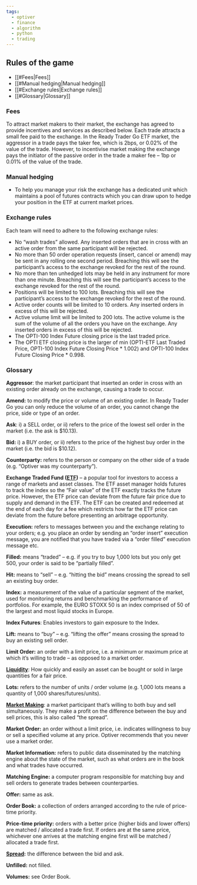 ```yaml
---
tags:
  - optiver
  - finance
  - algorithm
  - python
  - trading
---
```


## Rules of the game

- [[#Fees|Fees]]
- [[#Manual hedging|Manual hedging]]
- [[#Exchange rules|Exchange rules]]
- [[#Glossary|Glossary]]

### Fees

To attract market makers to their market, the exchange has agreed to provide incentives and services as described below. Each trade attracts a small fee paid to the exchange. In the Ready Trader Go ETF market, the aggressor in a trade pays the taker fee, which is 2bps, or 0.02% of the value of the trade. However, to incentivise market making the exchange pays the initiator of the passive order in the trade a maker fee – 1bp or 0.01% of the value of the trade.

### Manual hedging

- To help you manage your risk the exchange has a dedicated unit which maintains a pool of futures contracts which you can draw upon to hedge your position in the ETF at current market prices.

### Exchange rules

Each team will need to adhere to the following exchange rules:

- No “wash trades” allowed. Any inserted orders that are in cross with an active order from the same participant will be rejected.
- No more than 50 order operation requests (insert, cancel or amend) may be sent in any rolling one second period. Breaching this will see the participant’s access to the exchange revoked for the rest of the round.
- No more than ten unhedged lots may be held in any instrument for more than one minute. Breaching this will see the participant’s access to the exchange revoked for the rest of the round.
- Positions will be limited to 100 lots. Breaching this will see the participant’s access to the exchange revoked for the rest of the round.
- Active order counts will be limited to 10 orders. Any inserted orders in excess of this will be rejected.
- Active volume limit will be limited to 200 lots. The active volume is the sum of the volume of all the orders you have on the exchange. Any inserted orders in excess of this will be rejected.
- The OPTI-100 Index Future closing price is the last traded price.
- The OPTI ETF closing price is the larger of min (OPTI-ETF Last Traded Price, OPTI-100 Index Future Closing Price * 1.002) and OPTI-100 Index Future Closing Price * 0.998.


### Glossary

**Aggressor**: the market participant that inserted an order in cross with an existing order already on the exchange, causing a trade to occur.

**Amend:** to modify the price or volume of an existing order. In Ready Trader Go you can only reduce the volume of an order, you cannot change the price, side or type of an order.

**Ask**: i) a SELL order, or ii) refers to the price of the lowest sell order in the market (i.e. the ask is $10.13).

**Bid:** i) a BUY order, or ii) refers to the price of the highest buy order in the market (i.e. the bid is $10.12).

**Counterparty:** refers to the person or company on the other side of a trade (e.g. “Optiver was my counterparty”).

**Exchange Traded Fund ([ETF](https://www.optiver.com/insights/guides/etfs/))** – a popular tool for investors to access a range of markets and asset classes. The ETF asset manager holds futures to track the index so the “Fair value” of the ETF exactly tracks the future price. However, the ETF price can deviate from the future fair price due to supply and demand in the ETF. The ETF can be created and redeemed at the end of each day for a fee which restricts how far the ETF price can deviate from the future before presenting an arbitrage opportunity.

**Execution:** refers to messages between you and the exchange relating to your orders; e.g. you place an order by sending an “order insert” execution message, you are notified that you have traded via a “order filled” execution message etc.

**Filled:** means “traded” – e.g. if you try to buy 1,000 lots but you only get 500, your order is said to be “partially filled”.

**Hit:** means to “sell” – e.g. “hitting the bid” means crossing the spread to sell an existing buy order.

**Index:** a measurement of the value of a particular segment of the market, used for monitoring returns and benchmarking the performance of portfolios. For example, the EURO STOXX 50 is an index comprised of 50 of the largest and most liquid stocks in Europe.

**Index Futures**: Enables investors to gain exposure to the Index.

**Lift:** means to “buy” – e.g. “lifting the offer” means crossing the spread to buy an existing sell order.

**Limit Order:** an order with a limit price, i.e. a minimum or maximum price at which it’s willing to trade – as opposed to a market order.

[**Liquidity**](https://www.optiver.com/insights/guides/liquidity/): How quickly and easily an asset can be bought or sold in large quantities for a fair price.

**Lots:** refers to the number of units / order volume (e.g. 1,000 lots means a quantity of 1,000 shares/futures/units).

[**Market Making**](https://www.optiver.com/insights/guides/market-making/): a market participant that’s willing to both buy and sell simultaneously. They make a profit on the difference between the buy and sell prices, this is also called “the spread”.

**Market Order:** an order without a limit price, i.e. indicates willingness to buy or sell a specified volume at any price. Optiver recommends that you never use a market order.

**Market Information:** refers to public data disseminated by the matching engine about the state of the market, such as what orders are in the book and what trades have occurred.

**Matching Engine:** a computer program responsible for matching buy and sell orders to generate trades between counterparties.

**Offer:** same as ask.

**Order Book:** a collection of orders arranged according to the rule of price-time priority.

**Price-time priority:** orders with a better price (higher bids and lower offers) are matched / allocated a trade first. If orders are at the same price, whichever one arrives at the matching engine first will be matched / allocated a trade first.

**[Spread](https://www.optiver.com/insights/guides/bid-ask-spread/):** the difference between the bid and ask.

**Unfilled:** not filled.

**Volumes:** see Order Book.